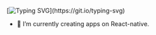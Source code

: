 
[![Typing SVG](https://readme-typing-svg.demolab.com?font=Fira+Code&pause=1000&width=435&lines=Hi%2C+I'm+Soner+S%C3%B6nmez.;I'm+a+Mid+Level+Front+End+Developer.)](https://git.io/typing-svg)
- 🌱 I’m currently creating apps on React-native.
